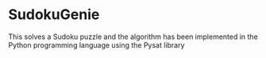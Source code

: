 # SudokuGenie
This solves a Sudoku puzzle and the algorithm has been implemented in the Python programming language using the Pysat library
